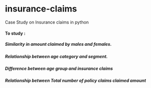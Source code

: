 # insurance-claims
Case Study on Insurance claims in python
#### To study :
##### Similarity in amount claimed by males and females.
##### Relationship between age category and segment.
##### Difference between age group and insurance claims
##### Relationship between Total number of policy claims claimed amount
